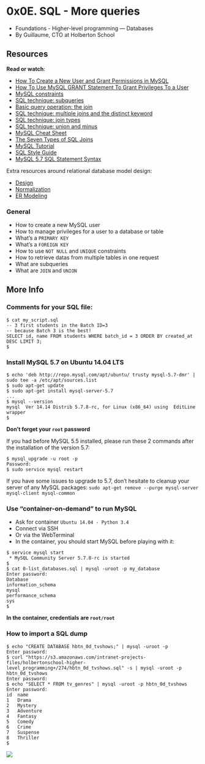 # 0x0E. SQL - More queries

-   Foundations - Higher-level programming ― Databases
-   By Guillaume, CTO at Holberton School

## Resources

**Read or watch**:

-   [How To Create a New User and Grant Permissions in MySQL](https://intranet.hbtn.io/rltoken/u4h2MXcCQfadszlRMQy-gw "How To Create a New User and Grant Permissions in MySQL")
-   [How To Use MySQL GRANT Statement To Grant Privileges To a User](https://intranet.hbtn.io/rltoken/ztrEKQexfEDtZ-8EUsG70Q "How To Use MySQL GRANT Statement To Grant Privileges To a User")
-   [MySQL constraints](https://intranet.hbtn.io/rltoken/LBrFqCMm9N9woTX7sS7e0g "MySQL constraints")
-   [SQL technique: subqueries](https://intranet.hbtn.io/rltoken/YYpPtkqFeKSCsAU4Y_y3Og "SQL technique: subqueries")
-   [Basic query operation: the join](https://intranet.hbtn.io/rltoken/npLCp3WasK0SUSUQqCF25A "Basic query operation: the join")
-   [SQL technique: multiple joins and the distinct keyword](https://intranet.hbtn.io/rltoken/GmRLMhkY-pPvjcpzyDvmRg "SQL technique: multiple joins and the distinct keyword")
-   [SQL technique: join types](https://intranet.hbtn.io/rltoken/ryjyRRN7696rJV0maP03Xw "SQL technique: join types")
-   [SQL technique: union and minus](https://intranet.hbtn.io/rltoken/L7Fi5w8GZG5MSdQZ19e88g "SQL technique: union and minus")
-   [MySQL Cheat Sheet](https://intranet.hbtn.io/rltoken/V9vpLbtkFwV4EZYoiz2NBA "MySQL Cheat Sheet")
-   [The Seven Types of SQL Joins](https://intranet.hbtn.io/rltoken/ySKSdhFeMDddea07XrDzeQ "The Seven Types of SQL Joins")
-   [MySQL Tutorial](https://intranet.hbtn.io/rltoken/-uqP0a89xUl3SsmV_ZtxRA "MySQL Tutorial")
-   [SQL Style Guide](https://intranet.hbtn.io/rltoken/jn4SHgwVtOJF0LQYPEIs-g "SQL Style Guide")
-   [MySQL 5.7 SQL Statement Syntax](https://intranet.hbtn.io/rltoken/YjNAE7DcadDbT_a7iI0sYw "MySQL 5.7 SQL Statement Syntax")

Extra resources around relational database model design:

-   [Design](https://intranet.hbtn.io/rltoken/9ppVdXqFMn-v1eKuxsOvaQ "Design")
-   [Normalization](https://intranet.hbtn.io/rltoken/zo6dqYxsXby3S3uON5JfOg "Normalization")
-   [ER Modeling](https://intranet.hbtn.io/rltoken/ZaMMezT-GdpgHB9pmM78iw "ER Modeling")

### General

-   How to create a new MySQL user
-   How to manage privileges for a user to a database or table
-   What’s a  `PRIMARY KEY`
-   What’s a  `FOREIGN KEY`
-   How to use  `NOT NULL`  and  `UNIQUE`  constraints
-   How to retrieve datas from multiple tables in one request
-   What are subqueries
-   What are  `JOIN`  and  `UNION`

## More Info

### Comments for your SQL file:

```
$ cat my_script.sql
-- 3 first students in the Batch ID=3
-- because Batch 3 is the best!
SELECT id, name FROM students WHERE batch_id = 3 ORDER BY created_at DESC LIMIT 3;
$

```

### Install MySQL 5.7 on Ubuntu 14.04 LTS

```
$ echo 'deb http://repo.mysql.com/apt/ubuntu/ trusty mysql-5.7-dmr' | sudo tee -a /etc/apt/sources.list
$ sudo apt-get update
$ sudo apt-get install mysql-server-5.7
...
$ mysql --version
mysql  Ver 14.14 Distrib 5.7.8-rc, for Linux (x86_64) using  EditLine wrapper
$

```

**Don’t forget your  `root`  password**

If you had before MySQL 5.5 installed, please run these 2 commands after the installation of the version 5.7:

```
$ mysql_upgrade -u root -p
Password: 
$ sudo service mysql restart

```

If you have some issues to upgrade to 5.7, don’t hesitate to cleanup your server of any MySQL packages:  `sudo apt-get remove --purge mysql-server mysql-client mysql-common`

### Use “container-on-demand” to run MySQL

-   Ask for container  `Ubuntu 14.04 - Python 3.4`
-   Connect via SSH
-   Or via the WebTerminal
-   In the container, you should start MySQL before playing with it:

```
$ service mysql start
 * MySQL Community Server 5.7.8-rc is started
$
$ cat 0-list_databases.sql | mysql -uroot -p my_database
Enter password: 
Database
information_schema
mysql
performance_schema
sys
$

```

**In the container, credentials are  `root/root`**

### How to import a SQL dump

```
$ echo "CREATE DATABASE hbtn_0d_tvshows;" | mysql -uroot -p
Enter password: 
$ curl "https://s3.amazonaws.com/intranet-projects-files/holbertonschool-higher-level_programming+/274/hbtn_0d_tvshows.sql" -s | mysql -uroot -p hbtn_0d_tvshows
Enter password: 
$ echo "SELECT * FROM tv_genres" | mysql -uroot -p hbtn_0d_tvshows
Enter password: 
id  name
1   Drama
2   Mystery
3   Adventure
4   Fantasy
5   Comedy
6   Crime
7   Suspense
8   Thriller
$

```

![](https://holbertonintranet.s3.amazonaws.com/uploads/medias/2020/3/bc2575fee3303b731031.png?X-Amz-Algorithm=AWS4-HMAC-SHA256&X-Amz-Credential=AKIARDDGGGOUWMNL5ANN%2F20210302%2Fus-east-1%2Fs3%2Faws4_request&X-Amz-Date=20210302T170646Z&X-Amz-Expires=86400&X-Amz-SignedHeaders=host&X-Amz-Signature=81419dcd861996dc040939fb7d9884c28c49a5d63c545a2138a9e18871ab6972)
